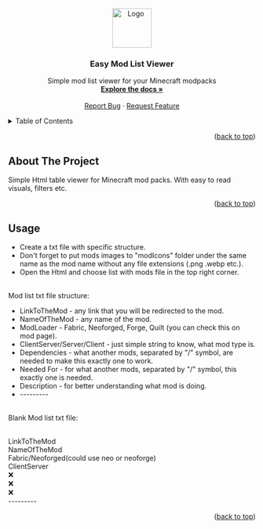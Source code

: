<a id="readme-top"></a>



<!-- PROJECT LOGO -->
<br />
<div align="center">
  <a href="https://github.com/AverageAlpacaLover/Easy-mod-list-viewer-for-minecraft">
    <img src="images/logo.png" alt="Logo" width="80" height="80">
  </a>

<h3 align="center">Easy Mod List Viewer</h3>

  <p align="center">
    Simple mod list viewer for your Minecraft modpacks
    <br />
    <a href="https://github.com/AverageAlpacaLover/Easy-mod-list-viewer-for-minecraft"><strong>Explore the docs »</strong></a>
    <br />
    <br />
    <a href="https://github.com/AverageAlpacaLover/Easy-mod-list-viewer-for-minecraft/issues/new?labels=bug&template=bug-report---.md">Report Bug</a>
    &middot;
    <a href="https://github.com/AverageAlpacaLover/Easy-mod-list-viewer-for-minecraft/issues/new?labels=enhancement&template=feature-request---.md">Request Feature</a>
  </p>
</div>



<!-- TABLE OF CONTENTS -->
<details>
  <summary>Table of Contents</summary>
  <ol>
    <li>
      <a href="#about-the-project">About The Project</a>
    </li>
    <li><a href="#usage">Usage</a></li>
  </ol>
</details>

<p align="right">(<a href="#readme-top">back to top</a>)</p>


<!-- ABOUT THE PROJECT -->
## About The Project

Simple Html table viewer for Minecraft mod packs. With easy to read visuals, filters etc.

<p align="right">(<a href="#readme-top">back to top</a>)</p>



<!-- USAGE EXAMPLES -->
## Usage
<ul>
  <li>Create a txt file with specific structure.</li>
  <li>Don't forget to put mods images to "modIcons" folder under the same name as the mod name without any file extensions (.png .webp etc.).</li>
  <li>Open the Html and choose list with mods file in the top right corner.</li>
</ul>
<br />
Mod list txt file structure:
<br />
<ul>
  <li>LinkToTheMod - any link that you will be redirected to the mod.</li>
  <li>NameOfTheMod - any name of the mod.</li>
  <li>ModLoader - Fabric, Neoforged, Forge, Quilt (you can check this on mod page).</li>
  <li>ClientServer/Server/Client - just simple string to know, what mod type is.</li>
  <li>Dependencies - what another mods, separated by "/" symbol, are needed to make this exactly one to work.</li>
  <li>Needed For - for what another mods, separated by "/" symbol, this exactly one is needed.</li>
  <li>Description - for better understanding what mod is doing.</li>
  <li>---------</li>
</ul>
<br />
Blank Mod list txt file:
<br />

<br />LinkToTheMod
<br />NameOfTheMod
<br />Fabric/Neoforged(could use neo or neoforge)
<br />ClientServer
<br />❌
<br />❌
<br />❌
<br />---------

<p align="right">(<a href="#readme-top">back to top</a>)</p>